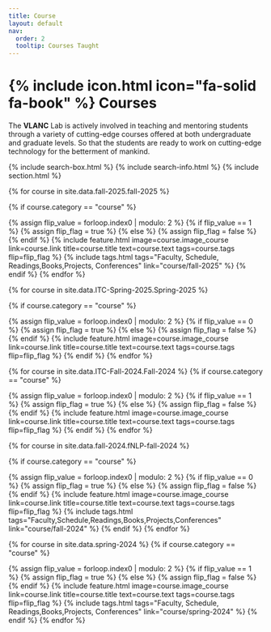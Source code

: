 ```yaml
---
title: Course
layout: default
nav:
  order: 2
  tooltip: Courses Taught
---
```


# {% include icon.html icon="fa-solid fa-book" %} Courses

The **VLANC** Lab is actively involved in teaching and mentoring students through a variety of cutting-edge courses offered at both undergraduate and graduate levels. So that the students are ready to work on cutting-edge technology for the betterment of mankind.



{% include search-box.html %}
{% include search-info.html %}
{% include section.html %}

{% for course in site.data.fall-2025.fall-2025 %}

{% if course.category == "course" %}

  {% assign flip_value = forloop.index0 | modulo: 2 %}
  {% if flip_value == 1 %}
    {% assign flip_flag = true %}
  {% else %}
    {% assign flip_flag = false %}
  {% endif %}
  {% include feature.html
    image=course.image_course
    link=course.link
    title=course.title
    text=course.text
    tags=course.tags
    flip=flip_flag
  %}
  {% include tags.html tags="Faculty, Schedule, Readings,Books,Projects, Conferences" link="course/fall-2025" %}
  {% endif %}
{% endfor %}


{% for course in site.data.ITC-Spring-2025.Spring-2025 %}

{% if course.category == "course" %}

  {% assign flip_value = forloop.index0 | modulo: 2 %}
  {% if flip_value == 0 %}
    {% assign flip_flag = true %}
  {% else %}
    {% assign flip_flag = false %}
  {% endif %}
  {% include feature.html
    image=course.image_course
    link=course.link
    title=course.title
    text=course.text
    tags=course.tags
    flip=flip_flag
  %}
  {% endif %}
{% endfor %}


{% for course in site.data.ITC-Fall-2024.Fall-2024 %}
{% if course.category == "course" %}

  {% assign flip_value = forloop.index0 | modulo: 2 %}
  {% if flip_value == 1 %}
    {% assign flip_flag = true %}
  {% else %}
    {% assign flip_flag = false %}
  {% endif %}
  {% include feature.html
    image=course.image_course
    link=course.link
    title=course.title
    text=course.text
    tags=course.tags
    flip=flip_flag
  %}
  {% endif %}
{% endfor %}




{% for course in site.data.fall-2024.fNLP-fall-2024 %}

{% if course.category == "course" %}

  {% assign flip_value = forloop.index0 | modulo: 2 %}
  {% if flip_value == 0 %}
    {% assign flip_flag = true %}
  {% else %}
    {% assign flip_flag = false %}
  {% endif %}
  {% include feature.html
    image=course.image_course
    link=course.link
    title=course.title
    text=course.text
    tags=course.tags
    flip=flip_flag
  %}
  {% include tags.html tags="Faculty,Schedule,Readings,Books,Projects,Conferences" link="course/fall-2024" %}
  {% endif %}
{% endfor %}



{% for course in site.data.spring-2024 %}
{% if course.category == "course" %}

  {% assign flip_value = forloop.index0 | modulo: 2 %}
  {% if flip_value == 1 %}
    {% assign flip_flag = true %}
  {% else %}
    {% assign flip_flag = false %}
  {% endif %}
  {% include feature.html
    image=course.image_course
    link=course.link
    title=course.title
    text=course.text
    tags=course.tags
    flip=flip_flag
  %}
  {% include tags.html tags="Faculty, Schedule, Readings,Books,Projects, Conferences" link="course/spring-2024" %}
  {% endif %}
{% endfor %}















